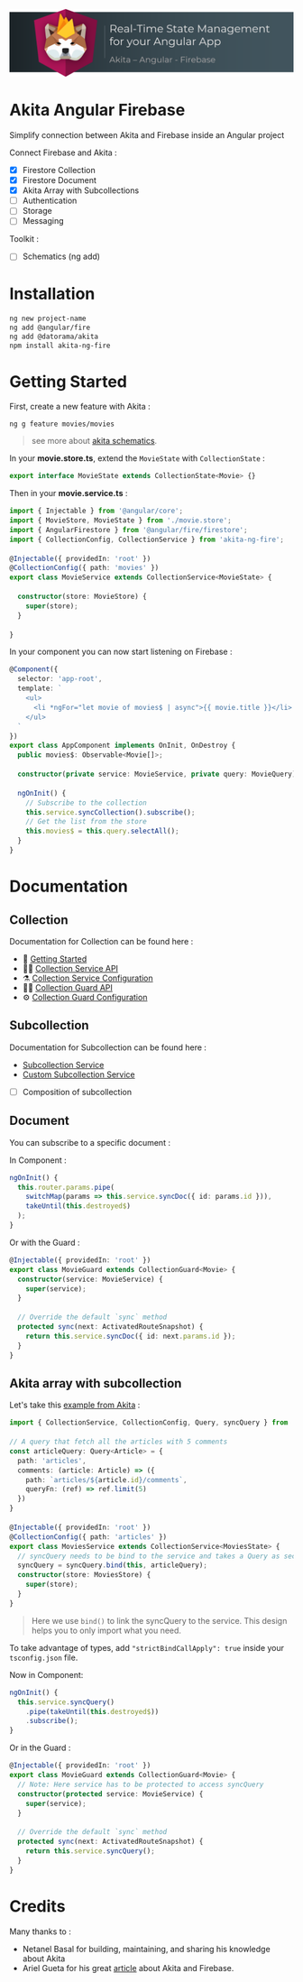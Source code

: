 ![akita-ng-fire](./doc/akita-ng-fire.png)

# Akita Angular Firebase
Simplify connection between Akita and Firebase inside an Angular project

Connect Firebase and Akita : 
- [x] Firestore Collection
- [x] Firestore Document
- [x] Akita Array with Subcollections
- [ ] Authentication
- [ ] Storage
- [ ] Messaging

Toolkit : 
- [ ] Schematics (ng add)

# Installation

```
ng new project-name
ng add @angular/fire
ng add @datorama/akita
npm install akita-ng-fire
```


# Getting Started

First, create a new feature with Akita : 
```
ng g feature movies/movies
```
> see more about [akita schematics](https://github.com/datorama/akita-schematics).

In your **movie.store.ts**, extend the `MovieState` with `CollectionState` :
```typescript
export interface MovieState extends CollectionState<Movie> {}
```

Then in your **movie.service.ts** :
```typescript
import { Injectable } from '@angular/core';
import { MovieStore, MovieState } from './movie.store';
import { AngularFirestore } from '@angular/fire/firestore';
import { CollectionConfig, CollectionService } from 'akita-ng-fire';

@Injectable({ providedIn: 'root' })
@CollectionConfig({ path: 'movies' })
export class MovieService extends CollectionService<MovieState> {

  constructor(store: MovieStore) {
    super(store);
  }

}
```

In your component you can now start listening on Firebase : 
```typescript
@Component({
  selector: 'app-root',
  template: `
    <ul>
      <li *ngFor="let movie of movies$ | async">{{ movie.title }}</li>
    </ul>
  `
})
export class AppComponent implements OnInit, OnDestroy {
  public movies$: Observable<Movie[]>;

  constructor(private service: MovieService, private query: MovieQuery) {}

  ngOnInit() {
    // Subscribe to the collection
    this.service.syncCollection().subscribe();
    // Get the list from the store
    this.movies$ = this.query.selectAll();
  }
}
```

# Documentation

## Collection

Documentation for Collection can be found here : 
- 🚀 [Getting Started](./doc/collection/getting-started.md)
- 🧙‍♂️ [Collection Service API](./doc/collection/service/api.md)
- ⚗️ [Collection Service Configuration](./doc/collection/service/config.md)
- 💂‍♀️ [Collection Guard API](./doc/collection/guard/api.md)
- ⚙️ [Collection Guard Configuration](./doc/collection/guard/config.md)

## Subcollection

Documentation for Subcollection can be found here : 
- [Subcollection Service](./doc/subcollection/api.md)
- [Custom Subcollection Service](./doc/subcollection/custom.md)
- [ ] Composition of subcollection

## Document
You can subscribe to a specific document : 

In Component : 
```typescript
ngOnInit() {
  this.router.params.pipe(
    switchMap(params => this.service.syncDoc({ id: params.id })),
    takeUntil(this.destroyed$)
  );
}
```

Or with the Guard : 
```typescript
@Injectable({ providedIn: 'root' })
export class MovieGuard extends CollectionGuard<Movie> {
  constructor(service: MovieService) {
    super(service);
  }

  // Override the default `sync` method
  protected sync(next: ActivatedRouteSnapshot) {
    return this.service.syncDoc({ id: next.params.id });
  }
}
```

## Akita array with subcollection
Let's take this [example from Akita](https://netbasal.gitbook.io/akita/general/state-array-utils) :

```typescript
import { CollectionService, CollectionConfig, Query, syncQuery } from 'akita-ng-fire';

// A query that fetch all the articles with 5 comments
const articleQuery: Query<Article> = {
  path: 'articles',
  comments: (article: Article) => ({
    path: `articles/${article.id}/comments`,
    queryFn: (ref) => ref.limit(5)
  })
}

@Injectable({ providedIn: 'root' })
@CollectionConfig({ path: 'articles' })
export class MoviesService extends CollectionService<MoviesState> {
  // syncQuery needs to be bind to the service and takes a Query as second argument
  syncQuery = syncQuery.bind(this, articleQuery);
  constructor(store: MoviesStore) {
    super(store);
  }
}
```
> Here we use `bind()` to link the syncQuery to the service. This design helps you to only import what you need.

To take advantage of types, add `"strictBindCallApply": true` inside your `tsconfig.json` file.


Now in Component: 
```typescript
ngOnInit() {
  this.service.syncQuery()
    .pipe(takeUntil(this.destroyed$))
    .subscribe();
}
```

Or in the Guard : 
```typescript
@Injectable({ providedIn: 'root' })
export class MovieGuard extends CollectionGuard<Movie> {
  // Note: Here service has to be protected to access syncQuery
  constructor(protected service: MovieService) {
    super(service);
  }

  // Override the default `sync` method
  protected sync(next: ActivatedRouteSnapshot) {
    return this.service.syncQuery();
  }
}
```

# Credits
Many thanks to : 
- Netanel Basal for building, maintaining, and sharing his knowledge about Akita
- Ariel Gueta for his great [article](https://dev.to/arielgueta/getting-started-with-akita-and-firebase-3pe2) about Akita and Firebase.
